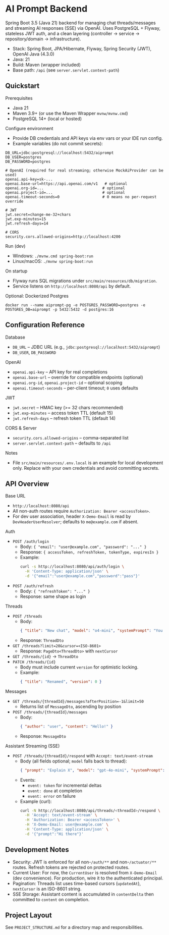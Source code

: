 # AI Prompt Backend

Spring Boot 3.5 (Java 21) backend for managing chat threads/messages and streaming AI responses (SSE) via OpenAI. Uses PostgreSQL + Flyway, stateless JWT auth, and a clean layering (controller → service → repository/domain → infrastructure).

- Stack: Spring Boot, JPA/Hibernate, Flyway, Spring Security (JWT), OpenAI Java (4.3.0)
- Java: 21
- Build: Maven (wrapper included)
- Base path: `/api` (see `server.servlet.context-path`)

## Quickstart

Prerequisites
- Java 21
- Maven 3.9+ (or use the Maven Wrapper `mvnw/mvnw.cmd`)
- PostgreSQL 14+ (local or hosted)

Configure environment
- Provide DB credentials and API keys via env vars or your IDE run config.
- Example variables (do not commit secrets):

```
DB_URL=jdbc:postgresql://localhost:5432/aiprompt
DB_USER=postgres
DB_PASSWORD=postgres

# OpenAI (required for real streaming; otherwise MockAiProvider can be used)
openai.api-key=sk-...            
openai.base-url=https://api.openai.com/v1   # optional
openai.org-id=...                          # optional
openai.project-id=...                      # optional
openai.timeout-seconds=0                   # 0 means no per-request override

# JWT
jwt.secret=change-me-32+chars
jwt.exp-minutes=15
jwt.refresh-days=14

# CORS
security.cors.allowed-origins=http://localhost:4200
```

Run (dev)
- Windows: `./mvnw.cmd spring-boot:run`
- Linux/macOS: `./mvnw spring-boot:run`

On startup
- Flyway runs SQL migrations under `src/main/resources/db/migration`.
- Service listens on `http://localhost:8080/api` by default.

Optional: Dockerized Postgres
```
docker run --name aiprompt-pg -e POSTGRES_PASSWORD=postgres -e POSTGRES_DB=aiprompt -p 5432:5432 -d postgres:16
```

## Configuration Reference

Database
- `DB_URL` – JDBC URL (e.g., `jdbc:postgresql://localhost:5432/aiprompt`)
- `DB_USER`, `DB_PASSWORD`

OpenAI
- `openai.api-key` – API key for real completions
- `openai.base-url` – override for compatible endpoints (optional)
- `openai.org-id`, `openai.project-id` – optional scoping
- `openai.timeout-seconds` – per-client timeout; `0` uses defaults

JWT
- `jwt.secret` – HMAC key (>= 32 chars recommended)
- `jwt.exp-minutes` – access token TTL (default 15)
- `jwt.refresh-days` – refresh token TTL (default 14)

CORS & Server
- `security.cors.allowed-origins` – comma-separated list
- `server.servlet.context-path` – defaults to `/api`

Notes
- File `src/main/resources/.env.local` is an example for local development only. Replace with your own credentials and avoid committing secrets.

## API Overview

Base URL
- `http://localhost:8080/api`
- All non-auth routes require `Authorization: Bearer <accessToken>`.
- For dev user association, header `X-Demo-Email` is read by `DevHeaderUserResolver`; defaults to `me@example.com` if absent.

Auth
- `POST /auth/login`
  - Body: `{ "email": "user@example.com", "password": "..." }`
  - Response: `{ accessToken, refreshToken, tokenType, expiresIn }`
  - Example:
    ```bash
    curl -s http://localhost:8080/api/auth/login \
      -H 'Content-Type: application/json' \
      -d '{"email":"user@example.com","password":"pass"}'
    ```
- `POST /auth/refresh`
  - Body: `{ "refreshToken": "..." }`
  - Response: same shape as login

Threads
- `POST /threads`
  - Body:
    ```json
    { "title": "New chat", "model": "o4-mini", "systemPrompt": "You are helpful." }
    ```
  - Response: `ThreadDto`
- `GET /threads?limit=20&cursor=<ISO-8601>`
  - Response: `PageDto<ThreadDto>` with `nextCursor`
- `GET /threads/{id}` → `ThreadDto`
- `PATCH /threads/{id}`
  - Body must include current `version` for optimistic locking.
  - Example:
    ```json
    { "title": "Renamed", "version": 0 }
    ```

Messages
- `GET /threads/{threadId}/messages?afterPosition=-1&limit=50`
  - Returns list of `MessageDto`, ascending by position
- `POST /threads/{threadId}/messages`
  - Body:
    ```json
    { "author": "user", "content": "Hello!" }
    ```
  - Response: `MessageDto`

Assistant Streaming (SSE)
- `POST /threads/{threadId}/respond` with `Accept: text/event-stream`
  - Body (all fields optional; `model` falls back to thread):
    ```json
    { "prompt": "Explain X", "model": "gpt-4o-mini", "systemPrompt": "You are helpful." }
    ```
  - Events:
    - `event: token` for incremental deltas
    - `event: done` at completion
    - `event: error` on failure
  - Example (curl):
    ```bash
    curl -N http://localhost:8080/api/threads/<threadId>/respond \
      -H 'Accept: text/event-stream' \
      -H 'Authorization: Bearer <accessToken>' \
      -H 'X-Demo-Email: user@example.com' \
      -H 'Content-Type: application/json' \
      -d '{"prompt":"Hi there"}'
    ```

## Development Notes

- Security: JWT is enforced for all non-`/auth/**` and non-`/actuator/**` routes. Refresh tokens are rejected on protected routes.
- Current User: For now, the `CurrentUser` is resolved from `X-Demo-Email` (dev convenience). For production, wire it to the authenticated principal.
- Pagination: Threads list uses time-based cursors (`updatedAt`), `nextCursor` is an ISO-8601 string.
- SSE Storage: Assistant content is accumulated in `contentDelta` then committed to `content` on completion.

## Project Layout

See `PROJECT_STRUCTURE.md` for a directory map and responsibilities.
